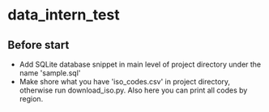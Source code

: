 # data_intern_test

## Before start 
* Add SQLite database snippet in main level of project directory under the name 'sample.sql'
* Make shore what you have 'iso_codes.csv' in project directory, otherwise run download_iso.py. Also here you can print all codes by region.




